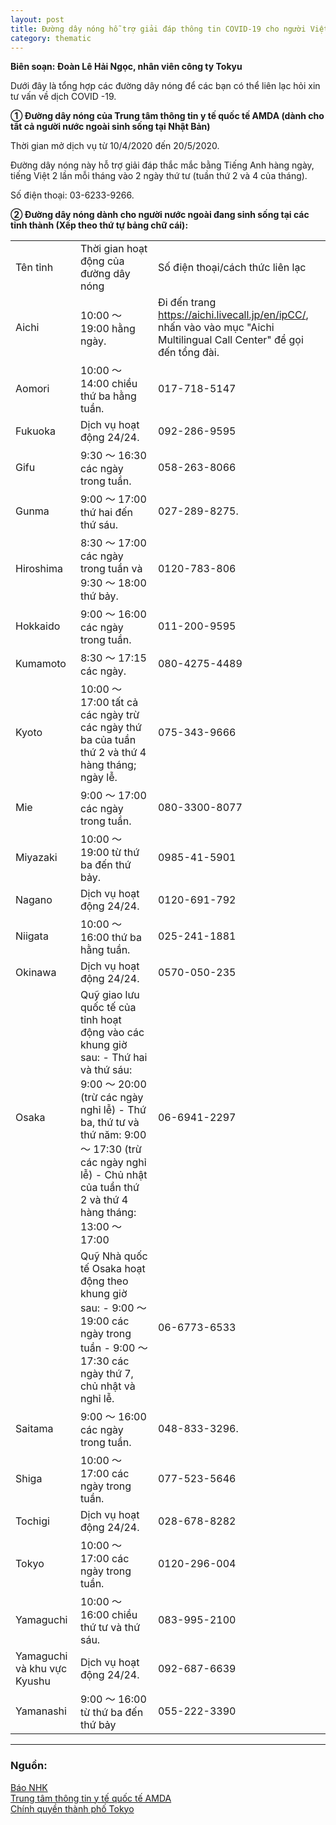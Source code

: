 ```yaml
---
layout: post
title: Đường dây nóng hỗ trợ giải đáp thông tin COVID-19 cho người Việt tại Nhật Bản (Cập nhật ngày 21/4)
category: thematic
---
```


**Biên soạn: Đoàn Lê Hải Ngọc, nhân viên công ty Tokyu**

Dưới đây là tổng hợp các đường dây nóng để các bạn có thể liên lạc hỏi xin tư vấn về dịch COVID -19.

**①  Đường dây nóng của Trung tâm thông tin y tế quốc tế AMDA (dành cho tất cả người nước ngoài sinh sống tại Nhật Bản)**

Thời gian mở dịch vụ từ 10/4/2020 đến 20/5/2020.

Đường dây nóng này hỗ trợ giải đáp thắc mắc bằng Tiếng Anh hàng ngày, tiếng Việt 2 lần mỗi tháng vào 2 ngày thứ tư (tuần thứ 2 và 4 của tháng).

Số điện thoại: 03-6233-9266.

**② Đường dây nóng dành cho người nước ngoài đang sinh sống tại các tỉnh thành (Xếp theo thứ tự bảng chữ cái):**

<table>
  <tr>
    <td> Tên tỉnh</td>
    <td>Thời gian hoạt động của
           đường dây nóng</td>
    <td>Số điện thoại/cách thức liên lạc
</td>
  </tr>
  <tr>
    <td>Aichi</td>
    <td> 10:00 ～ 19:00 hằng ngày.</td>
    <td>Đi đến trang <a href="https://aichi.livecall.jp/en/ipCC/">https://aichi.livecall.jp/en/ipCC/</a>, nhấn vào vào mục "Aichi Multilingual Call Center" để gọi đến tổng đài.</td>
  </tr>
  <tr>
    <td>Aomori</td>
    <td>10:00 ～ 14:00 chiều thứ ba hằng tuần.</td>
    <td>017-718-5147</td>
  </tr>
  <tr>
    <td>Fukuoka</td>
    <td>Dịch vụ hoạt động 24/24.</td>
    <td>092-286-9595</td>
  </tr>
  <tr>
    <td>Gifu</td>
    <td>9:30 ～ 16:30 các ngày trong tuần.</td>
    <td>058-263-8066</td>
  </tr>
  <tr>
    <td>Gunma</td>
    <td>9:00 ～ 17:00 thứ hai đến thứ sáu.</td>
    <td>027-289-8275.</td>
  </tr>
  <tr>
    <td>Hiroshima</td>
    <td>8:30 ～ 17:00 các ngày trong tuần và 9:30 ～ 18:00 thứ bảy.</td>
    <td>0120-783-806</td>
  </tr>
  <tr>
    <td>Hokkaido</td>
    <td>9:00 ～ 16:00 các ngày trong tuần.</td>
    <td>011-200-9595</td>
  </tr>
  <tr>
    <td>Kumamoto</td>
    <td>8:30 ～ 17:15 các ngày.</td>
    <td>080-4275-4489</td>
  </tr>
  <tr>
    <td>Kyoto</td>
    <td>10:00 ～ 17:00 tất cả các ngày trừ các ngày thứ ba của tuần thứ 2 và thứ 4 hàng tháng; ngày lễ.</td>
    <td>075-343-9666</td>
  </tr>
  <tr>
    <td>Mie</td>
    <td>9:00 ～ 17:00 các ngày trong tuần.</td>
    <td>080-3300-8077</td>
  </tr>
  <tr>
    <td>Miyazaki</td>
    <td>10:00 ～ 19:00 từ thứ ba đến thứ bảy.</td>
    <td>0985-41-5901</td>
  </tr>
  <tr>
    <td>Nagano</td>
    <td>Dịch vụ hoạt động 24/24.</td>
    <td>0120-691-792</td>
  </tr>
  <tr>
    <td>Niigata</td>
    <td>10:00 ～ 16:00 thứ ba hằng tuần.</td>
    <td>025-241-1881</td>
  </tr>
  <tr>
    <td>Okinawa</td>
    <td>Dịch vụ hoạt động 24/24.</td>
    <td>0570-050-235</td>
  </tr>
  <tr>
    <td>Osaka</td>
    <td>Quỹ giao lưu quốc tế của tỉnh hoạt động vào các khung giờ sau:  
- Thứ hai và thứ sáu: 9:00 ～  20:00 (trừ các ngày nghỉ lễ)  
- Thứ ba, thứ tư và thứ năm: 9:00 ～ 17:30 (trừ các ngày nghỉ lễ)  
- Chủ nhật của tuần thứ 2 và thứ 4 hàng tháng: 13:00 ～ 17:00</td>
    <td>06-6941-2297</td>
  </tr>
  <tr>
    <td></td>
    <td>Quỹ Nhà quốc tế Osaka hoạt động theo khung giờ sau:  
- 9:00 ～ 19:00 các ngày trong tuần  
- 9:00 ～ 17:30 các ngày thứ 7, chủ nhật và nghỉ lễ.  
</td>
    <td>06-6773-6533</td>
  </tr>
  <tr>
    <td>Saitama</td>
    <td>9:00 ～ 16:00 các ngày trong tuần.</td>
    <td>048-833-3296.</td>
  </tr>
  <tr>
    <td>Shiga</td>
    <td>10:00 ～ 17:00 các ngày trong tuần.</td>
    <td>077-523-5646</td>
  </tr>
  <tr>
    <td>Tochigi</td>
    <td>Dịch vụ hoạt động 24/24.</td>
    <td>028-678-8282</td>
  </tr>
  <tr>
    <td>Tokyo</td>
    <td>10:00 ～ 17:00 các ngày trong tuần.</td>
    <td>0120-296-004</td>
  </tr>
  <tr>
    <td>Yamaguchi</td>
    <td>10:00 ～ 16:00 chiều thứ tư và thứ sáu.</td>
    <td>083-995-2100</td>
  </tr>
  <tr>
    <td>Yamaguchi và khu vực Kyushu</td>
    <td>Dịch vụ hoạt động 24/24.  </td>
    <td>092-687-6639</td>
  </tr>
  <tr>
    <td>Yamanashi</td>
    <td>9:00 ～ 16:00 từ thứ ba đến thứ bảy</td>
    <td>055-222-3390</td>
  </tr>
</table>

---

### Nguồn:  
[Báo NHK](https://www3.nhk.or.jp/nhkworld/upld/thumbnails/vi/news/backstories/vie_latest%20info.pdf)  
[Trung tâm thông tin y tế quốc tế AMDA](https://www.amdamedicalcenter.com/)  
[Chính quyền thành phố Tokyo](https://www.metro.tokyo.lg.jp/tosei/hodohappyo/press/2020/04/16/11.html)  

